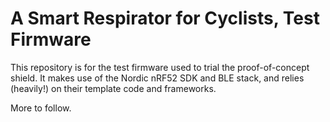 # A Smart Respirator for Cyclists, Test Firmware

This repository is for the test firmware used to trial the proof-of-concept shield. It makes use of the Nordic nRF52 SDK and BLE stack, and relies (heavily!) on their template code and frameworks. 

More to follow.